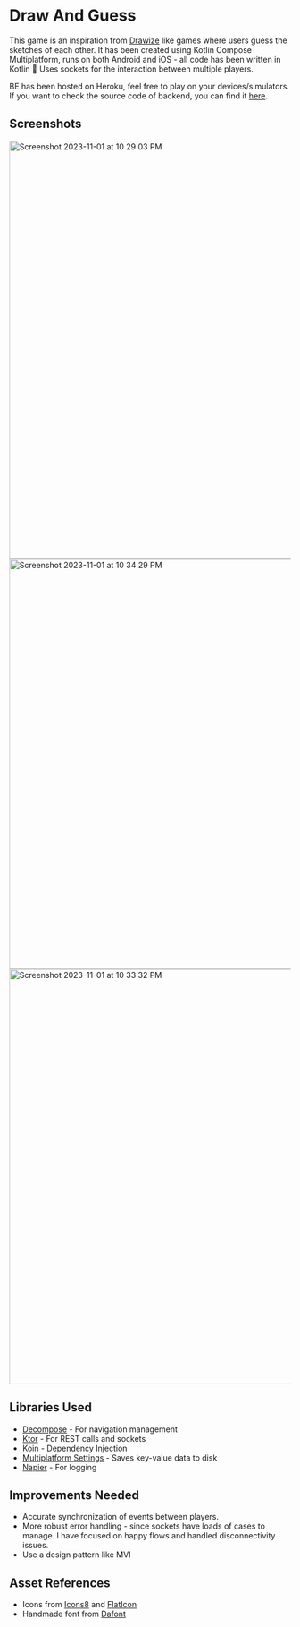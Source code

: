 # Draw And Guess
This game is an inspiration from [Drawize](https://www.drawize.com/play) like games where users guess the sketches of each other. It has been created using Kotlin Compose Multiplatform, runs on both Android and iOS - all code has been written in Kotlin 💜 Uses sockets for the interaction between multiple players.

BE has been hosted on Heroku, feel free to play on your devices/simulators. If you want to check the source code of backend, you can find it [here](https://github.com/blueberry404/DrawAndGuess-BE).

## Screenshots

<img width="748" alt="Screenshot 2023-11-01 at 10 29 03 PM" src="https://github.com/blueberry404/DrawAndGuess-Compose/assets/39243539/7777f53a-ae3d-4d69-8bdb-cc0f4b2edbf5">

<img width="733" alt="Screenshot 2023-11-01 at 10 34 29 PM" src="https://github.com/blueberry404/DrawAndGuess-Compose/assets/39243539/e8f2ce60-279b-463f-b8f7-40ac9f838020">

<img width="742" alt="Screenshot 2023-11-01 at 10 33 32 PM" src="https://github.com/blueberry404/DrawAndGuess-Compose/assets/39243539/ec71143c-6362-4ad2-a6b8-76d9be5454f2">


## Libraries Used
- [Decompose](https://github.com/arkivanov/Decompose) - For navigation management
- [Ktor](https://ktor.io/) - For REST calls and sockets
- [Koin](https://insert-koin.io/) - Dependency Injection
- [Multiplatform Settings](https://github.com/russhwolf/multiplatform-settings) - Saves key-value data to disk
- [Napier](https://github.com/AAkira/Napier) - For logging

## Improvements Needed
- Accurate synchronization of events between players.
- More robust error handling - since sockets have loads of cases to manage. I have focused on happy flows and handled disconnectivity issues.
- Use a design pattern like MVI

## Asset References
- Icons from [Icons8](https://icons8.com/) and [FlatIcon](https://www.flaticon.com)
- Handmade font from [Dafont](https://www.dafont.com/handmade-17.font)

